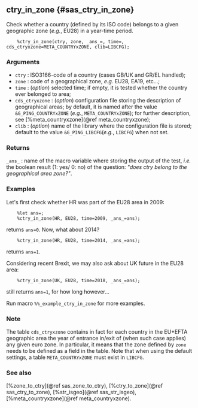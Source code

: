 ## ctry_in_zone {#sas_ctry_in_zone}
Check whether a country (defined by its ISO code) belongs to a given geographic zone 
(_e.g._, EU28) in a year-time period.

~~~sas
	%ctry_in_zone(ctry, zone, _ans_=, time=, cds_ctryxzone=META_COUNTRYxZONE, clib=LIBCFG);
~~~

### Arguments
* `ctry` : ISO3166-code of a country (cases GB/UK and GR/EL handled);
* `zone` : code of a geographical zone, _e.g._ EU28, EA19, etc...;
* `time` : (_option_) selected time; if empty, it is tested whether the country ever belonged to area;
* `cds_ctryxzone` : (_option_) configuration file storing the description of geographical areas; by default,
	it is named after the value `&G_PING_COUNTRYxZONE` (_e.g._, `META_COUNTRYxZONE`); for further description, 
	see [%meta_countryxzone](@ref meta_countryxzone);
* `clib` : (_option_) name of the library where the configuration file is stored; default to the value 
	`&G_PING_LIBCFG`(_e.g._, `LIBCFG`) when not set.

### Returns
`_ans_` : name of the macro variable where storing the output of the test, _i.e._ the boolean
	result (1: yes/ 0: no) of the question: _"does ctry belong to the geographical area zone?"_.

### Examples
Let's first check whether HR was part of the EU28 area in 2009:

~~~sas
	%let ans=;
	%ctry_in_zone(HR, EU28, time=2009, _ans_=ans);
~~~	
returns `ans=0`. Now, what about 2014?
	
~~~sas
	%ctry_in_zone(HR, EU28, time=2014, _ans_=ans); 
~~~
returns `ans=1`.

Considering recent Brexit, we may also ask about UK future in the EU28 area:

~~~sas
	%ctry_in_zone(UK, EU28, time=2018, _ans_=ans);
~~~
still returns `ans=1`, for how long however...

Run macro `%%_example_ctry_in_zone` for more examples.

### Note 
The table `cds_ctryxzone` contains in fact for each country in the EU+EFTA 
geographic area the year of entrance in/exit of (when such case applies) any given euro zone. 
In particular, it means that the zone defined by `zone` needs to be defined as a field in the table.
Note that when using the default settings, a table `META_COUNTRYxZONE` must exist in `LIBCFG`. 

### See also
[%zone_to_ctry](@ref sas_zone_to_ctry), [%ctry_to_zone](@ref sas_ctry_to_zone), [%str_isgeo](@ref sas_str_isgeo),
[%meta_countryxzone](@ref meta_countryxzone).
